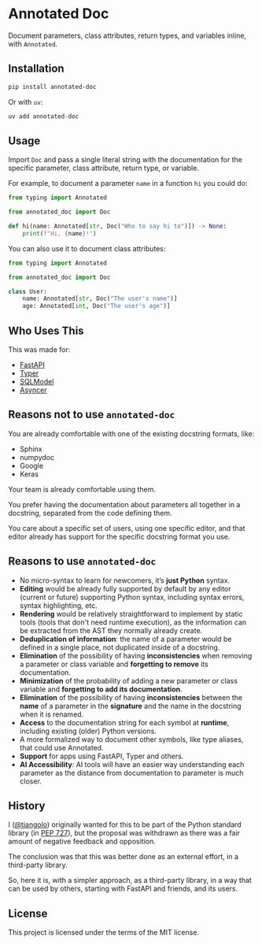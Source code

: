 # Annotated Doc

Document parameters, class attributes, return types, and variables inline, with `Annotated`.

## Installation

```bash
pip install annotated-doc
```

Or with `uv`:

```Python
uv add annotated-doc
```

## Usage

Import `Doc` and pass a single literal string with the documentation for the specific parameter, class attribute, return type, or variable.

For example, to document a parameter `name` in a function `hi` you could do:

```Python
from typing import Annotated

from annotated_doc import Doc

def hi(name: Annotated[str, Doc("Who to say hi to")]) -> None:
    print(f"Hi, {name}!")
```

You can also use it to document class attributes:

```Python
from typing import Annotated

from annotated_doc import Doc

class User:
    name: Annotated[str, Doc("The user's name")]
    age: Annotated[int, Doc("The user's age")]
```

## Who Uses This

This was made for:

* [FastAPI](https://fastapi.tiangolo.com/)
* [Typer](https://typer.tiangolo.com/)
* [SQLModel](https://sqlmodel.tiangolo.com/)
* [Asyncer](https://asyncer.tiangolo.com/)

## Reasons not to use `annotated-doc`

You are already comfortable with one of the existing docstring formats, like:

* Sphinx
* numpydoc
* Google
* Keras

Your team is already comfortable using them.

You prefer having the documentation about parameters all together in a docstring, separated from the code defining them.

You care about a specific set of users, using one specific editor, and that editor already has support for the specific docstring format you use.

## Reasons to use `annotated-doc`

* No micro-syntax to learn for newcomers, it’s **just Python** syntax.
* **Editing** would be already fully supported by default by any editor (current or future) supporting Python syntax, including syntax errors, syntax highlighting, etc.
* **Rendering** would be relatively straightforward to implement by static tools (tools that don't need runtime execution), as the information can be extracted from the AST they normally already create.
* **Deduplication of information**: the name of a parameter would be defined in a single place, not duplicated inside of a docstring.
* **Elimination** of the possibility of having **inconsistencies** when removing a parameter or class variable and **forgetting to remove** its documentation.
* **Minimization** of the probability of adding a new parameter or class variable and **forgetting to add its documentation**.
* **Elimination** of the possibility of having **inconsistencies** between the **name** of a parameter in the **signature** and the name in the docstring when it is renamed.
* **Access** to the documentation string for each symbol at **runtime**, including existing (older) Python versions.
* A more formalized way to document other symbols, like type aliases, that could use Annotated.
* **Support** for apps using FastAPI, Typer and others.
* **AI Accessibility**: AI tools will have an easier way understanding each parameter as the distance from documentation to parameter is much closer.

## History

I ([@tiangolo](https://github.com/tiangolo)) originally wanted for this to be part of the Python standard library (in [PEP 727](https://peps.python.org/pep-0727/)), but the proposal was withdrawn as there was a fair amount of negative feedback and opposition.

The conclusion was that this was better done as an external effort, in a third-party library.

So, here it is, with a simpler approach, as a third-party library, in a way that can be used by others, starting with FastAPI and friends, and its users.

## License

This project is licensed under the terms of the MIT license.
